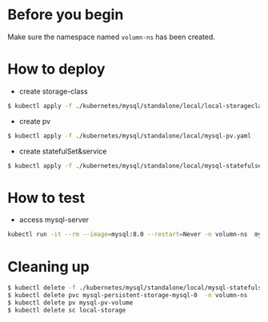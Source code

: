 # Before you begin
Make sure the namespace named `volumn-ns` has been created.

# How to deploy
- create storage-class
```bash
$ kubectl apply -f ./kubernetes/mysql/standalone/local/local-storageclass.yaml
```
- create pv
```bash
$ kubectl apply -f ./kubernetes/mysql/standalone/local/mysql-pv.yaml
```
- create statefulSet&service
```bash
$ kubectl apply -f ./kubernetes/mysql/standalone/local/mysql-statefulset.yaml
```

# How to test
- access mysql-server
```bash
kubectl run -it --rm --image=mysql:8.0 --restart=Never -n volumn-ns  mysql-client -- mysql -h mysql -P 3306 -ppassword
```

# Cleaning up
```bash
$ kubectl delete -f ./kubernetes/mysql/standalone/local/mysql-statefulset.yaml
$ kubectl delete pvc mysql-persistent-storage-mysql-0  -n volumn-ns
$ kubectl delete pv mysql-pv-volume
$ kubectl delete sc local-storage 
```